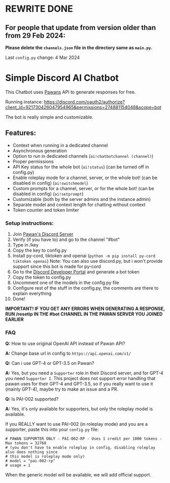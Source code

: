 # REWRITE DONE
## **For people that update from version older than from 29 Feb 2024:**
**Please delete the `channels.json` file in the directory same as `main.py`.**

Last `config.py` change: 4 Mar 2024

# Simple Discord AI Chatbot
This Chatbot uses [Pawans](https://discord.pawan.krd) API to generate responses for free.

Running instance: https://discord.com/oauth2/authorize?client_id=921730426047954965&permissions=274881154048&scope=bot

The bot is really simple and customizable.

## Features:
- Context when running in a dedicated channel
- Asynchronous generation
- Option to run in dedicated channels (`ai!chatbotchannel (channel)`)
- Proper permissions
- API Key status for the whole bot (`ai!status`) (can be turned off in config.py)
- Enable roleplay mode for a channel, server, or the whole bot! (can be disabled in config) (`ai!switchmodel`)
- Custom prompts for a channel, server, or for the whole bot! (can be disabled in config) (`ai!setprompt`)
- Customizable (both by the server admins and the instance admin)
- Separate model and context length for chatting without context
- Token counter and token limiter

### Setup instructions:
1. Join [Pawan's Discord Server](https://discord.pawan.krd)
2. Verify (if you have to) and go to the channel "#bot"
3. Type in /key
4. Copy the key to config.py
5. Install py-cord, tiktoken and openai (`python -m pip install py-cord tiktoken openai`)
Note: You can also use discord.py, but i won't provide support since this bot is made for py-cord
6. Go to the [Discord Developer Portal](https://discord.com/developers/applications) and generate a bot token
7. Copy the token to config.py
8. Uncomment one of the models in the config.py file
9. Configure rest of the stuff in the config.py, the comments are there to explain everything
10. Done!

**IMPORTANT! IF YOU GET ANY ERRORS WHEN GENERATING A RESPONSE, RUN /resetip IN THE #bot CHANNEL IN THE PAWAN SERVER YOU JOINED EARLIER**

### FAQ

**Q:** How to use original OpenAI API instead of Pawan API?

**A:** Change base url in config to `https://api.openai.com/v1/`



**Q:** Can i use GPT-4 or GPT-3.5 on Pawan?

**A:** Yes, but you need a `Supporter` role in their Discord server, and for GPT-4 you need `Supporter I`. This project does not support error handling that pawan uses for their GPT-4 and GPT-3.5, so if you really want to use it (mainly GPT-4), maybe try to make an issue and a PR.



**Q:** Is PAI-002 supported?

**A:** Yes, it's only available for supporters, but only the roleplay model is available.

If you REALLY want to use PAI-002 (in roleplay mode) and you are a supporter, paste this into your `config.py` file:

```
# PAWAN SUPPORTER ONLY - PAI-002-RP - Uses 1 credit per 1000 tokens - Max tokens = 32768
# (you don't have to enable roleplay in config, disabling roleplay also does nothing since
# this model is roleplay mode only)
# model = "pai-002-rp"
# usage = 1
```

When the generic model will be available, we will add official support.
